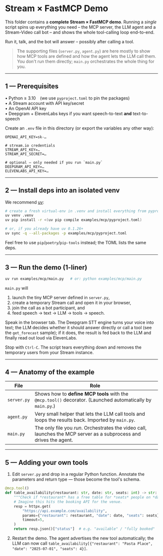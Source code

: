 # Stream × FastMCP Demo

This folder contains a **complete Stream × FastMCP demo**. Running a *single* script spins up everything you need – the MCP server, the LLM agent and a Stream-Video call bot – and shows the whole tool-calling loop end-to-end.

Run it, talk, and the bot will answer – possibly after calling a tool.

> The supporting files (`server.py`, `agent.py`) are here mostly to show how
> MCP tools are defined and how the agent lets the LLM call them. You don't
> run them directly; `main.py` orchestrates the whole thing for you.

---

## 1 — Prerequisites

• Python ≥ 3.10 (⁠we use `pyproject.toml` to pin the packages)  
• A Stream account with API key/secret  
• An OpenAI API key  
• Deepgram + ElevenLabs keys if you want speech-to-text **and** text-to-speech

Create an `.env` file in this directory (or export the variables any other way):

```env
OPENAI_API_KEY=sk-…

# stream.io credentials
STREAM_API_KEY=…
STREAM_API_SECRET=…

# optional – only needed if you run `main.py`
DEEPGRAM_API_KEY=…
ELEVENLABS_API_KEY=…
```

---

## 2 — Install deps into an isolated venv

We recommend [uv](https://github.com/astral-sh/uv):

```bash
# create a fresh virtual-env in .venv and install everything from pyproject.toml
uv venv .venv
uv pip install -r <(uv pip compile examples/mcp/pyproject.toml)

# or, if you already have uv 0.1.26+
uv sync -q --all-packages -p examples/mcp/pyproject.toml
```

Feel free to use `pip`/`poetry`/`pip-tools` instead; the TOML lists the same deps.

---

## 3 — Run the demo (1-liner)

```bash
uv run examples/mcp/main.py   # or: python examples/mcp/main.py
```

`main.py` will

1. launch the tiny MCP server defined in `server.py`,
2. create a temporary Stream call and open it in your browser,
3. join the call as a bot participant, and
4. feed speech → text → LLM → tools → speech.

Speak in the browser tab. The Deepgram STT engine turns your voice into
text; the LLM decides whether it should answer directly or call a tool (see
the `get_forecast` sample); if it does, the result is fed back to the LLM and
finally read out loud via ElevenLabs.

Stop with `Ctrl-C`. The script tears everything down and removes the temporary
users from your Stream instance.

---

## 4 — Anatomy of the example

| File | Role |
|------|------|
| `server.py` | Shows how to **define MCP tools** with the `@mcp.tool()` decorator. (Launched automatically by `main.py`.) |
| `agent.py` | Very small helper that lets the LLM call tools and loops the results back. Imported by `main.py`. |
| `main.py` | The only file you *run*. Orchestrates the video call, launches the MCP server as a subprocess and drives the agent. |

---

## 5 — Adding your own tools

1.  Edit `server.py` and drop in a regular Python function. Annotate the
    parameters and return type — those become the tool's schema.

   ```python
   @mcp.tool()
   def table_availability(restaurant: str, date: str, seats: int) -> str:
       """Check if *restaurant* has a free table for *seats* people on *date*."""
       # Imagine this hits the booking API for the venue.
       resp = httpx.get(
           "https://api.example.com/availability",
           params={"restaurant": restaurant, "date": date, "seats": seats},
           timeout=5,
       )
       return resp.json()["status"]  # e.g. "available" / "fully booked"
   ```

2.  Restart the demo.  The agent advertises the new tool automatically; the LLM
    can now call `table_availability[{"restaurant": "Pasta Place", "date": "2025-07-01", "seats": 4}]`.
